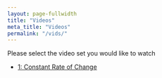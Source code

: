 ```yaml
---
layout: page-fullwidth
title: "Videos"
meta_title: "Videos"
permalink: "/vids/"
---
```


Please select the video set you would like to watch

* [1: Constant Rate of Change](croc)
<!--* [2: Approximating Instantaneous Rates of Change](2)-->
<!--* [3: Graphing Derivatives](3)-->
<!--* [4: Basic Derivative Rules](4)-->
<!--* [5: The Chain Rule](5)-->
<!--* [6: Optimization](6)-->
<!--* [7: Integrals from Riemann Sums](7)-->
<!--* [8: Antiderivatives](8)-->
